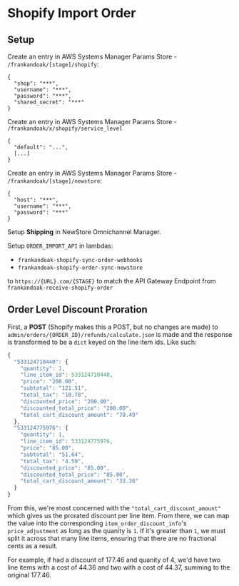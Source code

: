 # Shopify Import Order

## Setup

Create an entry in AWS Systems Manager Params Store - `/frankandoak/[stage]/shopify`:

    {
      "shop": "***",
      "username": "***",
      "password": "***",
      "shared_secret": "***"
    }

Create an entry in AWS Systems Manager Params Store - `/frankandoak/x/shopify/service_level`

    {
      "default": "...",
      [...]
    }

Create an entry in AWS Systems Manager Params Store - `/frankandoak/[stage]/newstore`:

    {
      "host": "***",
      "username": "***",
      "password": "***"
    }

Setup **Shipping** in NewStore Omnichannel Manager.

Setup `ORDER_IMPORT_API` in lambdas:

* `frankandoak-shopify-sync-order-webhooks`
* `frankandoak-shopify-order-sync-newstore`

to `https://{URL}.com/{STAGE}` to match the API Gateway Endpoint from `frankandoak-receive-shopify-order`

## Order Level Discount Proration

First, a **POST** (Shopify makes this a POST, but no changes are made) to `admin/orders/{ORDER_ID}/refunds/calculate.json` is made and the response is transformed to be a `dict` keyed on the line item ids. Like such:

```javascript
{
  "533124710440": {
    "quantity": 1,
    "line_item_id": 533124710440,
    "price": "200.00",
    "subtotal": "121.51",
    "total_tax": "10.78",
    "discounted_price": "200.00",
    "discounted_total_price": "200.00",
    "total_cart_discount_amount": "78.49"
  },
  "533124775976": {
    "quantity": 1,
    "line_item_id": 533124775976,
    "price": "85.00",
    "subtotal": "51.64",
    "total_tax": "4.59",
    "discounted_price": "85.00",
    "discounted_total_price": "85.00",
    "total_cart_discount_amount": "33.36"
  }
}
```

From this, we're most concerned with the `"total_cart_discount_amount"` which gives us the prorated discount per line item. From there, we can map the value into the corresponding `item_order_discount_info`'s `price_adjustment` as long as the quanity is `1`. If it's greater than `1`, we must split it across that many line items, ensuring that there are no fractional cents as a result.

For example, if had a discount of 177.46 and quanity of 4, we'd have two line items with a cost of 44.36 and two with a cost of 44.37, summing to the original 177.46.

